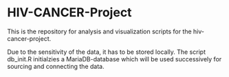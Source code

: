 # HIV-CANCER-Project

This is the repository for analysis and visualization scripts for the hiv-cancer-project.

Due to the sensitivity of the data, it has to be stored locally. The script db_init.R initialzies a MariaDB-database which will be used successively for sourcing and connecting the data.
